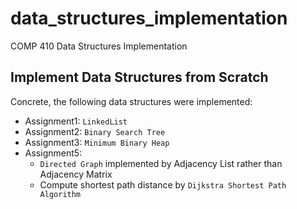 # data_structures_implementation
COMP 410 Data Structures Implementation

## Implement Data Structures from Scratch
Concrete, the following data structures were implemented:
- Assignment1: `LinkedList`
- Assignment2: `Binary Search Tree`
- Assignment3: `Minimum Binary Heap`
- Assignment5: 
  - `Directed Graph` implemented by Adjacency List rather than Adjacency Matrix
  - Compute shortest path distance by `Dijkstra Shortest Path Algorithm`
